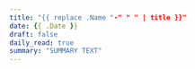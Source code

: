 ```yaml
---
title: "{{ replace .Name "-" " " | title }}"
date: {{ .Date }}
draft: false
daily_read: true
summary: "SUMMARY TEXT"
---
```


